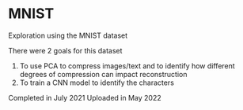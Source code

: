 # MNIST
Exploration using the MNIST dataset

There were 2 goals for this dataset

1.  To use PCA to compress images/text and to identify how different degrees of compression can impact reconstruction
2.  To train a CNN model to identify the characters

Completed in July 2021
Uploaded in May 2022
